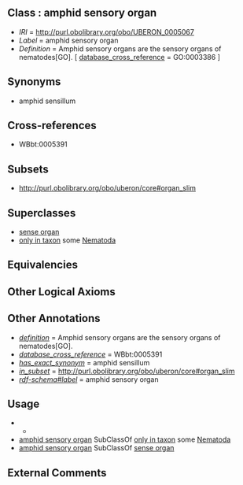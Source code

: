 
## Class : amphid sensory organ

 * *IRI* = http://purl.obolibrary.org/obo/UBERON_0005067
 * *Label* = amphid sensory organ
 * *Definition* = Amphid sensory organs are the sensory organs of nematodes[GO]. [ [database_cross_reference](../../ef/oboInOwl#hasDbXref.md) = GO:0003386 ]

## Synonyms

 * amphid sensillum

## Cross-references

 * WBbt:0005391

## Subsets

 * http://purl.obolibrary.org/obo/uberon/core#organ_slim

## Superclasses

 * [sense organ](../../UBERON/20/UBERON_0000020.md)
 * [only in taxon](../../RO/60/RO_0002160.md) some [Nematoda](../../NCBITaxon/31/NCBITaxon_6231.md)

## Equivalencies


## Other Logical Axioms


## Other Annotations

 * *[definition](../../IAO/15/IAO_0000115.md)* = Amphid sensory organs are the sensory organs of nematodes[GO].
 * *[database_cross_reference](../../ef/oboInOwl#hasDbXref.md)* = WBbt:0005391
 * *[has_exact_synonym](../../ym/oboInOwl#hasExactSynonym.md)* = amphid sensillum
 * *[in_subset](../../et/oboInOwl#inSubset.md)* = http://purl.obolibrary.org/obo/uberon/core#organ_slim
 * *[rdf-schema#label](../../el/rdf-schema#label.md)* = amphid sensory organ

## Usage

 * -
 * [amphid sensory organ](../../UBERON/67/UBERON_0005067.md) SubClassOf [only in taxon](../../RO/60/RO_0002160.md) some [Nematoda](../../NCBITaxon/31/NCBITaxon_6231.md)
 * [amphid sensory organ](../../UBERON/67/UBERON_0005067.md) SubClassOf [sense organ](../../UBERON/20/UBERON_0000020.md)

## External Comments

